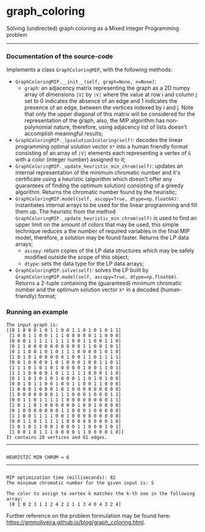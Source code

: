 # graph_coloring
Solving (undirected) graph coloring as a Mixed Integer Programming problem

<hr>

<h3>Documentation of the source-code</h3>

Implements a class
<code class="inline_code">GraphColoringMIP</code>,
with the following methods:

<ul>
	<li>
		<code class="inline_code">GraphColoringMIP.__init__(self, graph=None, n=None)</code>:
		<ul>
			<li><code class="inline_code">graph</code>:
				an adjacency matrix representing the graph as a
				2D numpy array of dimensions
				<code class="inline_code">|V|</code> by
				<code class="inline_code">|V|</code> where
				the value at row i and column j
				set to 0 indicates the absence of an edge
				and 1 indicates the presence of an edge,
				between the vertices indexed by i and j.
				Note that only the upper diagonal of this matrix will be
				considered for the representation of the graph, also,
				the MIP algorithm has
				non-polynomial nature, therefore, using adjacency list
				of lists doesn't accomplish meaningful results;
			</li>
		</ul>

</li>

<li>
	<code class="inline_code">GraphColoringMIP._lpsolution2coloring(self)</code>:
	decodes the linear programming optimal solution vector
	<code class="inline_code">X*</code>
	into a human friendly format consisting of an array
	of <code class="inline_code">|V|</code>
	elements each representing a vertex of
	<code class="inline_code">G</code>
	with a color (integer number) assigned to it;
</li>

<li>
	<code class="inline_code">GraphColoringMIP._update_heuristic_min_chrom(self)</code>:
	updates an internal representation of the minimum chromatic number and
	it's certificate using a heuristic
	(algorithm which doesn't offer any guarantees of finding the optimum solution)
	consisting of a greedy algorithm. Returns the chromatic number found by the heuristic;
</li>

<li>
	<code class="inline_code">GraphColoringMIP.model(self, ascopy=True, dtype=np.float64)</code>:
	instantiates internal arrays to be used for the linear programming and fill them up.
	The
	heuristic from the method
	<code class="inline_code">GraphColoringMIP._update_heuristic_min_chrom(self)</code>
	is used
	to find an upper limit on the amount of colors that may be used, this simple technique
	reduces a the number of required variables in the final MIP model, therefore,
	a solution may be found faster. Returns the LP data arrays;
	<ul>
		<li><code class="inline_code">ascopy</code>:
			return copies of the LP data structures which may be safely modified outside
			the scope of this object;
		</li>
		<li><code class="inline_code">dtype</code>:
			sets the data type for the LP data arrays;
		</li>
	</ul>
</li>

<li>
	<code class="inline_code">GraphColoringMIP.solve(self)</code>:
	solves the LP built by
	<code class="inline_code">GraphColoringMIP.model(self, ascopy=True, dtype=np.float64)</code>.
	Returns a 2-tuple containing the (guaranteed) minimum chromatic number and
	the optimum solution vector
	<code class="inline_code">X*</code> in a decoded (human-friendly) format;
</li>
</ul>

<h3>Running an example</h3>

<pre><code class="lang-shell">The input graph is:
[[0 1 0 0 0 1 0 1 1 0 0 1 1 0 1 0 1 0 1 1]
 [1 0 0 1 1 0 0 1 1 1 0 0 0 0 0 1 1 0 0 0]
 [0 0 0 1 1 1 1 1 1 1 1 0 0 1 1 0 0 1 1 0]
 [0 1 1 0 0 0 0 0 0 0 0 0 0 1 1 0 0 1 0 1]
 [0 1 1 0 0 1 0 1 0 1 1 1 0 0 0 0 1 0 1 0]
 [1 0 1 0 1 0 0 0 0 0 1 0 0 1 1 0 1 1 1 1]
 [0 0 1 0 0 0 0 1 0 1 0 0 0 1 0 0 1 1 0 1]
 [1 1 1 0 1 0 1 0 1 0 0 0 0 1 0 0 1 1 0 1]
 [1 1 1 0 0 0 0 1 0 1 1 1 1 1 0 0 0 1 1 0]
 [0 1 1 0 1 0 1 0 1 0 0 0 1 1 0 1 0 1 0 0]
 [0 0 1 0 1 1 0 0 1 0 0 1 1 0 0 1 1 0 0 0]
 [1 0 0 0 1 0 0 0 1 0 1 0 0 0 0 0 0 0 0 0]
 [1 0 0 0 0 0 0 0 1 1 1 0 0 0 1 0 0 0 1 1]
 [0 0 1 1 0 1 1 1 1 1 0 0 0 0 0 0 0 0 1 1]
 [1 0 1 1 0 1 0 0 0 0 0 0 1 0 0 1 0 0 0 0]
 [0 1 0 0 0 0 0 0 0 1 1 0 0 0 1 0 0 0 0 0]
 [1 1 0 0 1 1 1 1 0 0 1 0 0 0 0 0 0 0 0 0]
 [0 0 1 1 0 1 1 1 1 1 0 0 0 0 0 0 0 0 1 0]
 [1 0 1 0 1 1 0 0 1 0 0 0 1 1 0 0 0 1 0 1]
 [1 0 0 1 0 1 1 1 0 0 0 0 1 1 0 0 0 0 1 0]]
It contains 20 vertices and 81 edges.
<hr>
HEURISTIC MIN CHROM = 6
<hr>
MIP optimization time (milliseconds): 82
The minimum chromatic number for the given input is: 5

The color to assign to vertex k matches the k-th one in the following array:
 [0 1 0 2 3 1 1 2 4 2 2 1 1 3 4 0 4 3 2 4]
</code></pre>

Further reference on the problem formulation may be found here: https://gmmoliveira.github.io/blog/graph_coloring.html.
